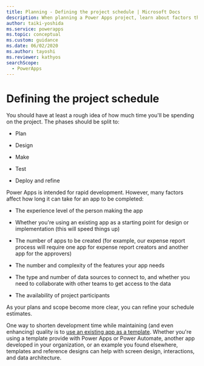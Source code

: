 ```yaml
---
title: Planning - Defining the project schedule | Microsoft Docs
description: When planning a Power Apps project, learn about factors that affect how much time you'll be spending on the project. 
author: taiki-yoshida
ms.service: powerapps
ms.topic: conceptual
ms.custom: guidance
ms.date: 06/02/2020
ms.author: tayoshi
ms.reviewer: kathyos
searchScope:  
  - PowerApps
---
```


# Defining the project schedule

You should have at least a rough idea of how much time you'll be spending on
the project. The phases should be split to:

- Plan

- Design

- Make

- Test

- Deploy and refine

Power Apps is intended for rapid development. However, many factors
affect how long it can take for an app to be completed:

- The experience level of the person making the app

- Whether you're using an existing app as a starting point for design or
    implementation (this will speed things up)

- The number of apps to be created (for example, our expense report process
    will require one app for expense report creators and another app for the
    approvers)

- The number and complexity of the features your app needs

- The type and number of data sources to connect to, and whether you need to
    collaborate with other teams to get access to the data

- The availability of project participants

As your plans and scope become more clear, you can refine your schedule
estimates.

One way to shorten development time while maintaining (and even enhancing)
quality is to [use an existing app as a template](../../maker/canvas-apps/get-started-test-drive.md). Whether you're using a template
provide with Power Apps or Power Automate, another app developed in your
organization, or an example you found elsewhere, templates and reference designs
can help with screen design, interactions, and data architecture.
